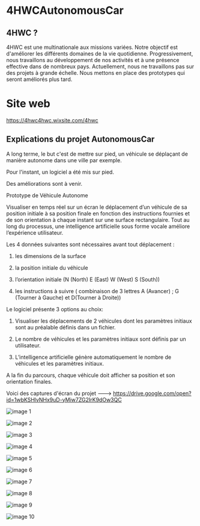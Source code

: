 # 4HWCAutonomousCar

## 4HWC ?

4HWC est une multinationale aux missions variées. Notre objectif est d'améliorer les différents domaines de la vie quotidienne. Progressivement, nous travaillons au développement de nos activités et à une présence effective dans de nombreux pays. Actuellement, nous ne travaillons pas sur des projets à grande échelle. Nous mettons en place des prototypes qui seront améliorés plus tard.

# Site web 

https://4hwc4hwc.wixsite.com/4hwc

## Explications du projet AutonomousCar

A long terme, le but c'est de mettre sur pied, un véhicule se déplaçant de manière autonome dans une ville par exemple.

Pour l'instant, un logiciel a été mis sur pied.

Des améliorations sont à venir.

Prototype  de Véhicule Autonome

Visualiser en temps réel sur un écran le déplacement d’un véhicule de sa position initiale à sa position finale en fonction des instructions fournies et de son orientation à chaque instant sur une surface rectangulaire. Tout au long du processus, une intelligence artificielle sous forme vocale améliore l’expérience utilisateur.

Les 4 données suivantes sont nécessaires avant tout déplacement :

1) les dimensions de la surface

2) la position initiale du véhicule

3) l’orientation initiale (N (North) E (East)  W (West) S (South))

4) les instructions à suivre ( combinaison de 3 lettres A (Avancer) ; G (Tourner à Gauche) et D(Tourner à Droite))

Le logiciel présente 3 options au choix:

1) Visualiser les déplacements de 2 véhicules dont les paramètres initiaux sont au préalable définis dans un fichier.

2) Le nombre de véhicules et les paramètres initiaux sont définis par un utilisateur.

3) L’intelligence artificielle génère automatiquement le nombre de véhicules et les paramètres initiaux.

A la fin du parcours, chaque véhicule doit afficher sa position et son orientation finales.

Voici des captures d'écran du projet ---> https://drive.google.com/open?id=1wbKSHlvNHx9uD-yMiw7ZG2IrK9dOw3QC




![image 1](Screenshots/car1.JPG)


![image 2](Screenshots/car2.JPG)


![image 3](Screenshots/car3.JPG)


![image 4](Screenshots/car4.JPG)


![image 5](Screenshots/car5.JPG)


![image 6](Screenshots/car6.JPG)


![image 7](Screenshots/car7.JPG)


![image 8](Screenshots/car8.JPG)


![image 9](Screenshots/car9.JPG)


![image 10](Screenshots/car10.JPG)

